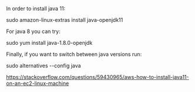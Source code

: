 In order to install java 11:

sudo amazon-linux-extras install java-openjdk11

For java 8 you can try:

sudo yum install java-1.8.0-openjdk

Finally, if you want to switch between java versions run:

sudo alternatives --config java

https://stackoverflow.com/questions/59430965/aws-how-to-install-java11-on-an-ec2-linux-machine